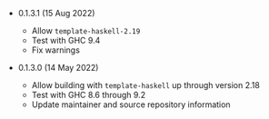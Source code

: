 * 0.1.3.1 (15 Aug 2022)

    - Allow `template-haskell-2.19`
    - Test with GHC 9.4
    - Fix warnings

* 0.1.3.0 (14 May 2022)

    - Allow building with `template-haskell` up through version 2.18
    - Test with GHC 8.6 through 9.2
    - Update maintainer and source repository information

